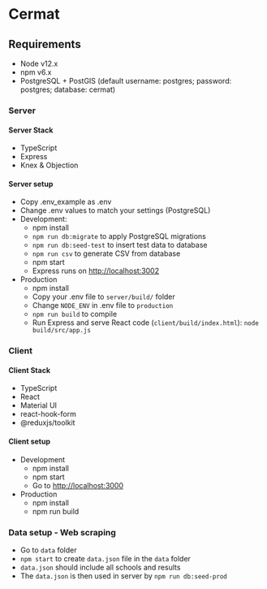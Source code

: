 # Cermat

## Requirements

* Node v12.x
* npm v6.x
* PostgreSQL + PostGIS (default username: postgres; password: postgres; database: cermat)

### Server

#### Server Stack

* TypeScript
* Express
* Knex & Objection

#### Server setup

* Copy .env_example as .env
* Change .env values to match your settings (PostgreSQL)
* Development:
  * npm install
  * `npm run db:migrate` to apply PostgreSQL migrations
  * `npm run db:seed-test` to insert test data to database
  * `npm run csv` to generate CSV from database
  * npm start
  * Express runs on <http://localhost:3002>
* Production
  * npm install
  * Copy your .env file to `server/build/` folder
  * Change `NODE_ENV` in .env file to `production`
  * `npm run build` to compile
  * Run Express and serve React code (`client/build/index.html`): `node build/src/app.js`

### Client

#### Client Stack

* TypeScript
* React
* Material UI
* react-hook-form
* @reduxjs/toolkit

#### Client setup

* Development
  * npm install
  * npm start
  * Go to <http://localhost:3000>
* Production
  * npm install
  * npm run build

### Data setup - Web scraping

* Go to `data` folder
* `npm start` to create `data.json` file in the `data` folder
* `data.json` should include all schools and results
* The `data.json` is then used in server by `npm run db:seed-prod`
